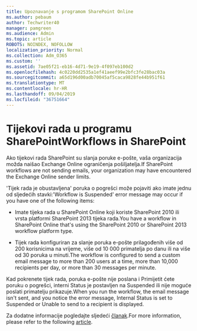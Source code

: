 ```yaml
---
title: Upoznavanje s programom SharePoint Online
ms.author: pebaum
author: Techwriter40
manager: pamgreen
ms.audience: Admin
ms.topic: article
ROBOTS: NOINDEX, NOFOLLOW
localization_priority: Normal
ms.collection: Adm_O365
ms.custom: ''
ms.assetid: 7ae05f21-eb16-4d71-9e19-4f097eb100d2
ms.openlocfilehash: 4c0220dd2535a1ef41aeef99e2bfc3fe28bac03a
ms.sourcegitcommit: a65d196d00adb70045af5caca9828fe44b951f61
ms.translationtype: MT
ms.contentlocale: hr-HR
ms.lasthandoff: 09/04/2019
ms.locfileid: "36751664"
---
```

# <a name="workflows-in-sharepoint"></a><span data-ttu-id="6764e-102">Tijekovi rada u programu SharePoint</span><span class="sxs-lookup"><span data-stu-id="6764e-102">Workflows in SharePoint</span></span>

<span data-ttu-id="6764e-103">Ako tijekovi rada SharePoint su slanja poruke e-pošte, vaša organizacija možda naišao Exchange Online ograničenja pošiljatelja.</span><span class="sxs-lookup"><span data-stu-id="6764e-103">If SharePoint workflows are not sending emails, your organization may have encountered the Exchange Online sender limits.</span></span>

<span data-ttu-id="6764e-104">'Tijek rada je obustavljena' poruka o pogrešci može pojaviti ako imate jednu od sljedećih stavki:</span><span class="sxs-lookup"><span data-stu-id="6764e-104">'Workflow is Suspended' error message may occur if you have one of the following items:</span></span>

- <span data-ttu-id="6764e-105">Imate tijeka rada u SharePoint Online koji koriste SharePoint 2010 ili vrsta platformi SharePoint 2013 tijeka rada.</span><span class="sxs-lookup"><span data-stu-id="6764e-105">You have a workflow in SharePoint Online that's using the SharePoint 2010 or SharePoint 2013 workflow platform type.</span></span>

- <span data-ttu-id="6764e-106">Tijek rada konfiguriran za slanje poruka e-pošte prilagođenih više od 200 korisnicima na vrijeme, više od 10 000 primatelja po danu ili na više od 30 poruka u minuti.</span><span class="sxs-lookup"><span data-stu-id="6764e-106">The workflow is configured to send a custom email message to more than 200 users at a time, more than 10,000 recipients per day, or more than 30 messages per minute.</span></span>

<span data-ttu-id="6764e-107">Kad pokrenete tijek rada, poruka e-pošte nije poslana i Primijetit ćete poruku o pogrešci, interni Status je postavljen na Suspended ili nije moguće poslati primatelju prikazuje.</span><span class="sxs-lookup"><span data-stu-id="6764e-107">When you run the workflow, the email message isn't sent, and you notice the error message, Internal Status is set to Suspended or Unable to send to a recipient is displayed.</span></span>

<span data-ttu-id="6764e-108">Za dodatne informacije pogledajte sljedeći [članak](https://docs.microsoft.com/sharepoint/support/workflows/configured-workflow-fails-running).</span><span class="sxs-lookup"><span data-stu-id="6764e-108">For more information, please refer to the following [article](https://docs.microsoft.com/sharepoint/support/workflows/configured-workflow-fails-running).</span></span>


